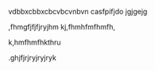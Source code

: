 vdbbxcbbxcbcvbcvnbvn
casfpifjdo jgjgejg

,fhmgfjfjfjryjhm
kj,fhmhfmfhmfh,

k,hmfhmfhkthru

.ghjfjrjryjryjryk

